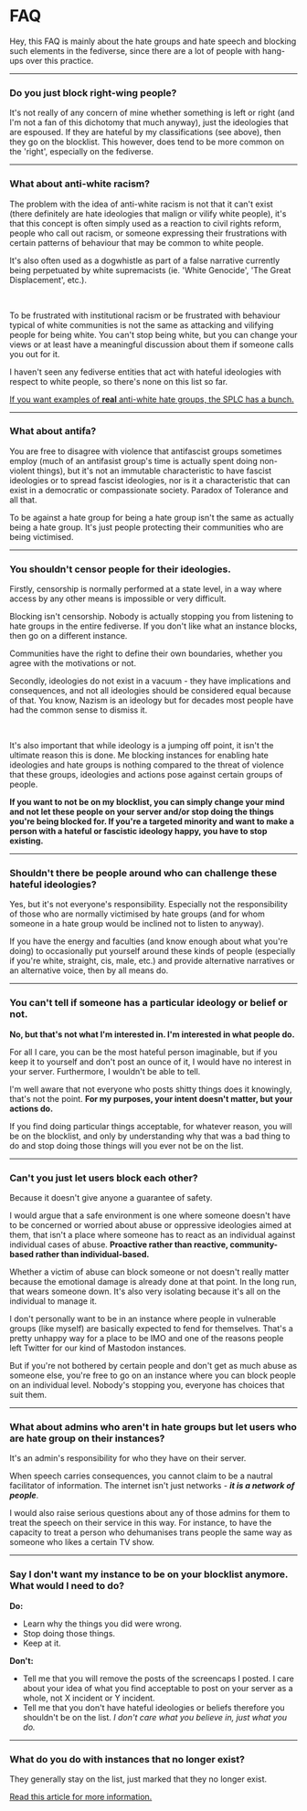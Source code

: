 # FAQ

Hey, this FAQ is mainly about the hate groups and hate speech and blocking such elements in the fediverse, since there are a lot of people with hang-ups over this practice.

---

### Do you just block right-wing people?

It's not really of any concern of mine whether something is left or right (and I'm not a fan of this dichotomy that much anyway), just the ideologies that are espoused. If they are hateful by my classifications (see above), then they go on the blocklist. This however, does tend to be more common on the 'right', especially on the fediverse.

---

### What about anti-white racism?

The problem with the idea of anti-white racism is not that it can't exist (there definitely are hate ideologies that malign or vilify white people), it's that this concept is often simply used as a reaction to civil rights reform, people who call out racism, or someone expressing their frustrations with certain patterns of behaviour that may be common to white people.

It's also often used as a dogwhistle as part of a false narrative currently being perpetuated by white supremacists (ie. 'White Genocide', 'The Great Displacement', etc.).

<br/>

To be frustrated with institutional racism or be frustrated with behaviour typical of white communities is not the same as attacking and vilifying people for being white. You can't stop being white, but you can change your views or at least have a meaningful discussion about them if someone calls you out for it.

I haven't seen any fediverse entities that act with hateful ideologies with respect to white people, so there's none on this list so far.

[If you want examples of **real** anti-white hate groups, the SPLC has a bunch.](https://www.splcenter.org/fighting-hate/extremist-files/ideology/black-nationalist)


----

### What about antifa?

You are free to disagree with violence that antifascist groups sometimes employ (much of an antifasist group's time is actually spent doing non-violent things), but it's not an immutable characteristic to have fascist ideologies or to spread fascist ideologies, nor is it a characteristic that can exist in a democratic or compassionate society. Paradox of Tolerance and all that.

To be against a hate group for being a hate group isn't the same as actually being a hate group. It's just people protecting their communities who are being victimised.

---

### You shouldn't censor people for their ideologies.

Firstly, censorship is normally performed at a state level, in a way where access by any other means is impossible or very difficult. 

Blocking isn't censorship. Nobody is actually stopping you from listening to hate groups in the entire fediverse. If you don't like what an instance blocks, then go on a different instance. 

Communities have the right to define their own boundaries, whether you agree with the motivations or not.

Secondly, ideologies do not exist in a vacuum - they have implications and consequences, and not all ideologies should be considered equal because of that. You know, Nazism is an ideology but for decades most people have had the common sense to dismiss it.

<br/>

It's also important that while ideology is a jumping off point, it isn't the ultimate reason this is done. Me blocking instances for enabling hate ideologies and hate groups is nothing compared to the threat of violence that these groups, ideologies and actions pose against certain groups of people.

**If you want to not be on my blocklist, you can simply change your mind and not let these people on your server and/or stop doing the things you're being blocked for. If you're a targeted minority and want to make a person with a hateful or fascistic ideology happy, you have to stop existing.**

----

### Shouldn't there be people around who can challenge these hateful ideologies?

Yes, but it's not everyone's responsibility. Especially not the responsibility of those who are normally victimised by hate groups (and for whom someone in a hate group would be inclined not to listen to anyway).

If you have the energy and faculties (and know enough about what you're doing) to occasionally put yourself around these kinds of people (especially if you're white, straight, cis, male, etc.) and provide alternative narratives or an alternative voice, then by all means do.

----

### You can't tell if someone has a particular ideology or belief or not.

**No, but that's not what I'm interested in. I'm interested in what people do.**

For all I care, you can be the most hateful person imaginable, but if you keep it to yourself and don't post an ounce of it, I would have no interest in your server. Furthermore, I wouldn't be able to tell.

I'm well aware that not everyone who posts shitty things does it knowingly, that's not the point. **For my purposes, your intent doesn't matter, but your actions do.**

If you find doing particular things acceptable, for whatever reason, you will be on the blocklist, and only by understanding why that was a bad thing to do and stop doing those things will you ever not be on the list.

----

### Can't you just let users block each other? 

Because it doesn't give anyone a guarantee of safety.

I would argue that a safe environment is one where someone doesn't have to be concerned or worried about abuse or oppressive ideologies aimed at them, that isn't a place where someone has to react as an individual against individual cases of abuse. **Proactive rather than reactive, community-based rather than individual-based.**

Whether a victim of abuse can block someone or not doesn't really matter because the emotional damage is already done at that point. In the long run, that wears someone down. It's also very isolating because it's all on the individual to manage it.

I don't personally want to be in an instance where people in vulnerable groups (like myself) are basically expected to fend for themselves. That's a pretty unhappy way for a place to be IMO and one of the reasons people left Twitter for our kind of Mastodon instances.

But if you're not bothered by certain people and don't get as much abuse as someone else, you're free to go on an instance where you can block people on an individual level. Nobody's stopping you, everyone has choices that suit them.


----

### What about admins who aren't in hate groups but let users who are hate group on their instances?

It's an admin's responsibility for who they have on their server.

When speech carries consequences, you cannot claim to be a nautral facilitator of information. The internet isn't just networks - ***it is a network of people***.

I would also raise serious questions about any of those admins for them to treat the speech on their service in this way. For instance, to have the capacity to treat a person who dehumanises trans people the same way as someone who likes a certain TV show.


----


### Say I don't want my instance to be on your blocklist anymore. What would I need to do?

**Do:**

- Learn why the things you did were wrong.
- Stop doing those things.
- Keep at it.


**Don't:**

- Tell me that you will remove the posts of the screencaps I posted. I care about your idea of what you find acceptable to post on your server as a whole, not X incident or Y incident.
- Tell me that you don't have hateful ideologies or beliefs therefore you shouldn't be on the list. *I don't care what you believe in, just what you do.*

---

### What do you do with instances that no longer exist?

They generally stay on the list, just marked that they no longer exist.

[Read this article for more information.](deleted_instances.md)